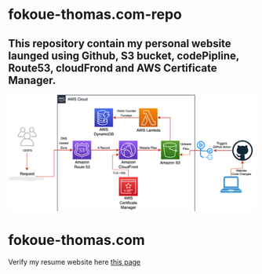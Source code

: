 # fokoue-thomas.com-repo

## This repository contain my personal website launged using Github, S3 bucket, codePipline, Route53, cloudFrond and AWS Certificate Manager. 


![Alt text](architecture.png)



# fokoue-thomas.com 
Verify my resume website here [this page](https://www.fokoue-thomas.com/)
